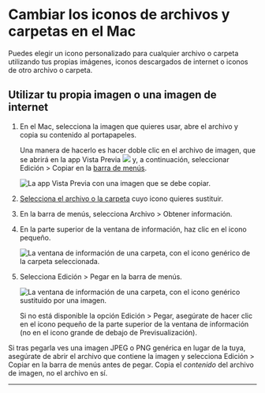 # Cambiar los iconos de archivos y carpetas en el Mac

Puedes elegir un icono personalizado para cualquier archivo o carpeta utilizando tus propias imágenes, iconos descargados de internet o iconos de otro archivo o carpeta.

## Utilizar tu propia imagen o una imagen de internet

1.  En el Mac, selecciona la imagen que quieres usar, abre el archivo y copia su contenido al portapapeles.
    
    Una manera de hacerlo es hacer doble clic en el archivo de imagen, que se abrirá en la app Vista Previa ![](https://help.apple.com/assets/62A8ED2F99A5D0045E612A42/62A8ED3DCA32D1047032C8FF/es_ES/530c85a3f10678e47ca4a56f0a580b22.png) y, a continuación, seleccionar Edición > Copiar en la [barra de menús](https://support.apple.com/es-es/guide/mac-help/aside/glos33eb8abd/12.0/mac/12.0).
    
    ![La app Vista Previa con una imagen que se debe copiar.](https://help.apple.com/assets/62A8ED2F99A5D0045E612A42/62A8ED3DCA32D1047032C8FF/es_ES/8b749b4684f6b489871428ddf5d5da9a.png)
    
2.  [Selecciona el archivo o la carpeta](https://support.apple.com/es-es/guide/mac-help/aside/glos3b057c3a/12.0/mac/12.0) cuyo icono quieres sustituir.
    
3.  En la barra de menús, selecciona Archivo > Obtener información.
    
4.  En la parte superior de la ventana de información, haz clic en el icono pequeño.
    
    ![La ventana de información de una carpeta, con el icono genérico de la carpeta seleccionada.](https://help.apple.com/assets/62A8ED2F99A5D0045E612A42/62A8ED3DCA32D1047032C8FF/es_ES/ba9c4ebb681f8f6715fa73daa3d66ea7.png)
    
5.  Selecciona Edición > Pegar en la barra de menús.
    
    ![La ventana de información de una carpeta, con el icono genérico sustituido por una imagen.](https://help.apple.com/assets/62A8ED2F99A5D0045E612A42/62A8ED3DCA32D1047032C8FF/es_ES/0cd696ac8de6bf733c304b92cd8657a9.png)
    
    Si no está disponible la opción Edición > Pegar, asegúrate de hacer clic en el icono pequeño de la parte superior de la ventana de información (no en el icono grande de debajo de Previsualización).
    

Si tras pegarla ves una imagen JPEG o PNG genérica en lugar de la tuya, asegúrate de abrir el archivo que contiene la imagen y selecciona Edición > Copiar en la barra de menús antes de pegar. Copia el _contenido_ del archivo de imagen, no el archivo en sí.

---